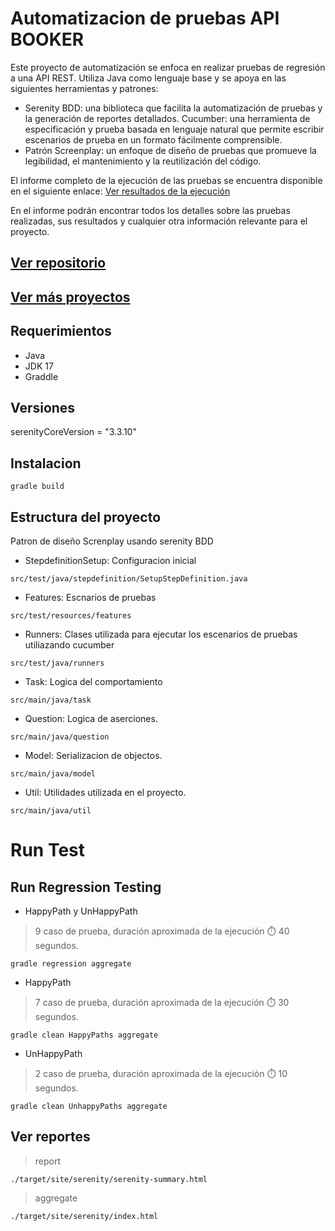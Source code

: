 # Automatizacion de pruebas API BOOKER
Este proyecto de automatización se enfoca en realizar pruebas de regresión a una API REST. Utiliza Java como lenguaje base y se apoya en las siguientes herramientas y patrones:

- Serenity BDD: una biblioteca que facilita la automatización de pruebas y la generación de reportes detallados.
Cucumber: una herramienta de especificación y prueba basada en lenguaje natural que permite escribir escenarios de prueba en un formato fácilmente comprensible.
- Patrón Screenplay: un enfoque de diseño de pruebas que promueve la legibilidad, el mantenimiento y la reutilización del código.

El informe completo de la ejecución de las pruebas se encuentra disponible en el siguiente enlace:
[Ver resultados de la ejecución](target/site/serenity/index.html)

En el informe podrán encontrar todos los detalles sobre las pruebas realizadas, sus resultados y cualquier otra información relevante para el proyecto.
## [Ver repositorio](https://github.com/ChallengesQAAutomation/auto-api-testing-booker)

## [Ver más proyectos]([target/site/serenity/index.html](https://luiscarlosmarca.github.io/intro-project/intro.html))

## Requerimientos
- Java
- JDK 17
- Graddle

## Versiones

serenityCoreVersion = "3.3.10"
## Instalacion

```
gradle build
```

## Estructura del proyecto

Patron de diseño Screnplay usando serenity BDD

- StepdefinitionSetup: Configuracion inicial

```
src/test/java/stepdefinition/SetupStepDefinition.java
```
- Features: Escnarios de pruebas
````
src/test/resources/features
````
- Runners: Clases utilizada para ejecutar los escenarios de pruebas utiliazando cucumber
````
src/test/java/runners
````
- Task: Logica del comportamiento
```
src/main/java/task
```
- Question: Logica de aserciones.
````
src/main/java/question
````
- Model: Serializacion de objectos.
````
src/main/java/model
````
- Util: Utilidades utilizada en el proyecto.
````
src/main/java/util
````

# Run Test

## Run Regression Testing

 - HappyPath y UnHappyPath

> 9 caso de prueba, duración aproximada de la ejecución ⏱️ 40 segundos.

````
gradle regression aggregate
````

- HappyPath
> 7 caso de prueba, duración aproximada de la ejecución ⏱️ 30 segundos.

````
gradle clean HappyPaths aggregate
````

- UnHappyPath
> 2 caso de prueba, duración aproximada de la ejecución ⏱️ 10 segundos.

````
gradle clean UnhappyPaths aggregate
````


## Ver reportes

> report
```
./target/site/serenity/serenity-summary.html
```

> aggregate
```
./target/site/serenity/index.html
```



